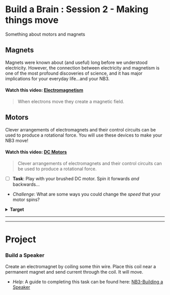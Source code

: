 # Build a Brain : Session 2 - Making things move
Something about motors and magnets

## Magnets
Magnets were known about (and useful) long before we understood electricity. However, the connection between electricity and magnetism is one of the most profound discoveries of science, and it has major implications for your everyday life...and your NB3.

#### Watch this video: [Electromagnetism](https://vimeo.com/1000810115)
> When electrons move they create a magnetic field.

## Motors
Clever arrangements of electromagnets and their control circuits can be used to produce a rotational force. You will use these devices to make your NB3 move!

#### Watch this video: [DC Motors](https://vimeo.com/1000824116)
> Clever arrangements of electromagnets and their control circuits can be used to produce a rotational force.

- [ ] **Task**: Play with your brushed DC motor. Spin it forwards *and* backwards...
- *Challenge*: What are some ways you could change the *speed* that your motor spins?
<details><summary><strong>Target</strong></summary>
Switching the direction that current flows through your motor will change the direction it spins.
</details><hr>

---

# Project
### Build a Speaker
Create an electromagnet by coiling some thin wire. Place this coil near a permanent magnet and send current through the coil. It will move. 
- *Help*: A guide to completing this task can be found here: [NB3-Building a Speaker](https://vimeo.com/??????)
